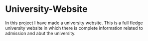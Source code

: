 # University-Website
In this project I have made a university website. This is a full fledge university website in which there is complete information related to admission and abut the university.
